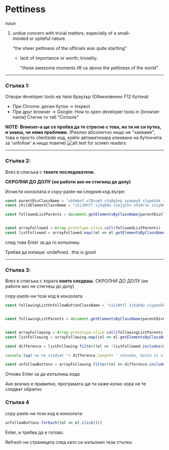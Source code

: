 # Pettiness
_noun_
1. undue concern with trivial matters, especially of a small-minded or spiteful nature.
   
    "the sheer pettiness of the officials was quite startling"
   
    - lack of importance or worth; triviality.
      
        "these awesome moments lift us above the pettiness of the world"
-----
### Стъпка 1:
Отвори developer tools на твоя браузър (Обикновенно F12 бутона)
 * При Chrome: десен бутон -> Inspect
 * При друг browser -> Google: How to open developer tools in [browser-name]
Стигни то таб "Console"

**NOTE: Browser-a ще се пробва да те стресне с това, но ти не си путка, и знаеш, че няма проблеми.**
(Реално абсолютно нищо не "хакваме", това е просто clientside код, който автоматизира кликване на бутончета за 'unfollow' и нищо повече)
![alt text for screen readers](https://i.imgur.com/V1jtfxs.png)

--------
### Стъпка 2:
Влез в списъка с **твоите последователи.** 

**СКРОЛНИ ДО ДОЛУ (не работи ако не стигнеш до долу)**

Изчисти конзолата и copy-paste-ни следния код вътре:
```javascript
const parentDivClassName = "xb5mbof x78zum5 x1q0g3np xyamay9 x1ypdohk x1swvt13"
const childElementClassName = "x1i10hfl xjbqb8w x1ejq31n xd10rxx x1sy0etr x17r0tee x972fbf xcfux6l x1qhh985 xm0m39n x9f619 x1ypdohk xt0psk2 xe8uvvx xdj266r x11i5rnm xat24cr x1mh8g0r xexx8yu x4uap5 x18d9i69 xkhd6sd x16tdsg8 x1hl2dhg xggy1nq x1a2a7pz xp07o12 xzmqwrg x1citr7e x1kdxza xt0b8zv"

const followedListParents = document.getElementsByClassName(parentDivClassName)


const arrayFollowed = Array.prototype.slice.call(followedListParents)
const listFollowed = arrayFollowed.map((el => el.getElementsByClassName(childElementClassName)[0])).map((el => el.getAttribute("href"))).map((el => el.substring(2)))
```

след това Enter за да го изпълниш

Трябва да изпише: undefined.. this is good

--------
### Стъпка 3:
Влез в списъка с хората **които следваш.** СКРОЛНИ ДО ДОЛУ (не работи ако не стигнеш до долу)

copy-paste-ни този код в конзолата
```javascript
const followingListUnfollowButtonClassName = "x1i10hfl xjbqb8w x1ypdohk xdl72j9 x2lah0s xe8uvvx xdj266r x11i5rnm xat24cr x1mh8g0r x2lwn1j xexx8yu x18d9i69 x1n2onr6 x16tdsg8 x1hl2dhg xggy1nq x1ja2u2z x1t137rt x1q0g3np x1lku1pv x1a2a7pz x6s0dn4 x1a2cdl4 xnhgr82 x1qt0ttw xgk8upj x9f619 x3nfvp2 x1s688f x90ne7k xl56j7k x193iq5w x1g2r6go x11xpdln xz4gly6 x87ps6o xuxw1ft x19kf12q x12w9bfk x6bh95i x1re03b8 x1hvtcl2 x3ug3ww x13fuv20 xu3j5b3 x1q0q8m5 x26u7qi x178xt8z xm81vs4 xso031l xy80clv xu0ddkp xwsj4vy x1e558r4 x150jy0e"


const followingListParents = document.getElementsByClassName(parentDivClassName)


const arrayFollowing = Array.prototype.slice.call(followingListParents)
const listFollowing = arrayFollowing.map((el => el.getElementsByClassName(childElementClassName)[0])).map((el => el.getAttribute("href"))).map((el => el.substring(2)))

const difference = listFollowing.filter((el => !listFollowed.includes(el)))

console.log('ne te sledvat '+ difference.length+ ' choveka, koito ti sledvash. Dosta pedalsko ot tqhna strana')

const unfollowButtons = arrayFollowing.filter((el => difference.includes(el.getElementsByClassName(childElementClassName)[0].getAttribute("href").substring(2)))).map((el => el.getElementsByClassName(followingListUnfollowButtonClassName)[0]))
```
Отново Enter за да изпълниш кода

Ако всичко е правилно, програмата ще ти каже колко хора не те следват обратно

### Стъпка 4
copy paste-ни този код в конзолата:
```javascript
unfollowButtons.forEach((el => el.click()))
```
Enter, и трябва да е готово.

Refresh-ни страницата след като си изпълнил тези стъпки.

